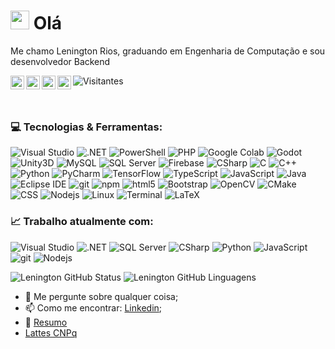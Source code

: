 
<h1><img src="https://emojis.slackmojis.com/emojis/images/1531849430/4246/blob-sunglasses.gif?1531849430" width="30"/> Olá </h1>

Me chamo Lenington Rios, graduando em Engenharia de Computação e sou desenvolvedor Backend

<a href="https://twitter.com/LeningtonRios">
  <img align="left" alt="Lenington Rios | Twitter" width="22px" src="https://raw.githubusercontent.com/peterthehan/peterthehan/master/assets/twitter.svg" />
</a>

<a href="https://www.linkedin.com/in/lenington-rios-3a331a179/">
  <img align="left" alt="Lenington LinkedIN" width="22px" src="https://raw.githubusercontent.com/peterthehan/peterthehan/master/assets/linkedin.svg" />
</a>

<a href="https://open.spotify.com/user/12175742269">
  <img align="left" alt="Lenington's Spotify" width="22px" src="https://raw.githubusercontent.com/peterthehan/peterthehan/master/assets/spotify.svg" />
</a>

<a href="https://t.me/lenington">
  <img align="left" alt="Lenington's Telegram" width="22px" src="https://simpleicons.org/icons/telegram.svg" />
</a>

![Visitantes](https://visitor-badge.glitch.me/badge?page_id=lenington.lenington)

<br />

<h3>
  💻 Tecnologias & Ferramentas:</h3>
<p>
  
  <img alt="Visual Studio" src="https://img.shields.io/badge/-Visual Studio-5C2D91?style=flat-square&logo=visual-studio&logoColor=white" />
  <img alt=".NET" src="https://img.shields.io/badge/-Core MVC-512BD4?style=flat-square&logo=.net&logoColor=white" />
  <img alt="PowerShell" src="https://img.shields.io/badge/-PowerShell-5391FE?style=flat-square&logo=powershell&logoColor=white" />
  <img alt="PHP" src="https://img.shields.io/badge/-PHP-777BB4?style=flat-square&logo=PHP&logoColor=white" />
  <img alt="Google Colab" src="https://img.shields.io/badge/-Colab-F9AB00?style=flat-square&logo=google-colab&logoColor=black" />
  
  <img alt="Godot" src="https://img.shields.io/badge/-Godot Engine-478CBF?style=flat-square&logo=godot-engine&logoColor=white" />
  <img alt="Unity3D" src="https://img.shields.io/badge/-Unity-000000?style=flat-square&logo=unity&logoColor=white" />
  
  <img alt="MySQL" src="https://img.shields.io/badge/-MySQL-4479A1?style=flat-square&logo=mysql&logoColor=white" />
  <img alt="SQL Server" src="https://img.shields.io/badge/-SQL Server-CC2927?style=flat-square&logo=microsoft-sql-server&logoColor=white" />
  <img alt="Firebase" src="https://img.shields.io/badge/-Firebase-FFCA28?style=flat-square&logo=firebase&logoColor=black" />
  
  
  <img alt="CSharp" src="https://img.shields.io/badge/-C%23-239120?style=flat-square&logo=C-sharp&logoColor=white" />
  <img alt="C" src="https://img.shields.io/badge/-C-A8B9CC?style=flat-square&logo=c&logoColor=white" />
  <img alt="C++" src="https://img.shields.io/badge/-C++-00599C?style=flat-square&logo=c-plusplus&logoColor=white" />
  
  <img alt="Python" src="https://img.shields.io/badge/-Python-3776AB?style=flat-square&logo=python&logoColor=white" />
  <img alt="PyCharm" src="https://img.shields.io/badge/-PyCharm-000000?style=flat-square&logo=pycharm&logoColor=white" />
  <img alt="TensorFlow" src="https://img.shields.io/badge/-TensorFlow-FF6F00?style=flat-square&logo=tensorflow&logoColor=white" />
  
  <img alt="TypeScript" src="https://img.shields.io/badge/-TypeScript-007ACC?style=flat-square&logo=typescript&logoColor=white" />
  
  <img alt="JavaScript" src="https://img.shields.io/badge/-JavaScript-F7DF1E?style=flat-square&logo=javascript&logoColor=black" />
  <img alt="Java" src="https://img.shields.io/badge/-Java-007396?style=flat-square&logo=java&logoColor=white" />
  <img alt="Eclipse IDE" src="https://img.shields.io/badge/-Eclipse IDE-2C2255?style=flat-square&logo=eclipse-ide&logoColor=white" />
  
  <img alt="git" src="https://img.shields.io/badge/-Git-F05032?style=flat-square&logo=git&logoColor=white" />
  
  <img alt="npm" src="https://img.shields.io/badge/-NPM-CB3837?style=flat-square&logo=npm&logoColor=white" />
  <img alt="html5" src="https://img.shields.io/badge/-HTML5-E34F26?style=flat-square&logo=html5&logoColor=white" />
  <img alt="Bootstrap" src="https://img.shields.io/badge/-Bootstrap-7952B3?style=flat-square&logo=bootstrap&logoColor=white" />
  
  <img alt="OpenCV" src="https://img.shields.io/badge/-OpenCV-5C3EE8?style=flat-square&logo=opencv&logoColor=white" />
  <img alt="CMake" src="https://img.shields.io/badge/-CMake-064F8C?style=flat-square&logo=cmake&logoColor=white" />
  
  <img alt="CSS" src="https://img.shields.io/badge/-CSS3-1572B6?style=flat-square&logo=css3&logoColor=white" />
  
  <img alt="Nodejs" src="https://img.shields.io/badge/-Nodejs-43853d?style=flat-square&logo=Node.js&logoColor=white" />
  <img alt="Linux" src="https://img.shields.io/badge/-Linux-FCC624?style=flat-square&logo=linux&logoColor=black" />
  <img alt="Terminal" src="https://img.shields.io/badge/-Terminal-4D4D4D?style=flat-square&logo=windows-terminal&logoColor=white" />
  <img alt="LaTeX" src="https://img.shields.io/badge/-LaTeX-008080?style=flat-square&logo=latex&logoColor=white" />
  
</p>

<h3>
  📈 Trabalho atualmente com:</h3>
<p>
  
  <img alt="Visual Studio" src="https://img.shields.io/badge/-Visual Studio-5C2D91?style=flat-square&logo=visual-studio&logoColor=white" />
  <img alt=".NET" src="https://img.shields.io/badge/-ASP.NET Core MVC-512BD4?style=flat-square&logo=.net&logoColor=white" />
  <img alt="SQL Server" src="https://img.shields.io/badge/-SQL Server-CC2927?style=flat-square&logo=microsoft-sql-server&logoColor=white" />
  <img alt="CSharp" src="https://img.shields.io/badge/-C%23-239120?style=flat-square&logo=C-sharp&logoColor=white" />
  <img alt="Python" src="https://img.shields.io/badge/-Python-3776AB?style=flat-square&logo=python&logoColor=white" />
  
  <img alt="JavaScript" src="https://img.shields.io/badge/-JavaScript-F7DF1E?style=flat-square&logo=javascript&logoColor=black" />
  <img alt="git" src="https://img.shields.io/badge/-Git-F05032?style=flat-square&logo=git&logoColor=white" />
  
  <img alt="Nodejs" src="https://img.shields.io/badge/-Nodejs-43853d?style=flat-square&logo=Node.js&logoColor=white" />
  
</p>

![Lenington GitHub Status](https://github-readme-stats.vercel.app/api?username=lenington&show_icons=true)
![Lenington GitHub Linguagens](https://github-readme-stats.vercel.app/api/top-langs/?username=lenington&count_private=true)

- 💬 Me pergunte sobre qualquer coisa;
- 📫 Como me encontrar: [Linkedin](https://www.linkedin.com/in/lenington-rios-3a331a179);
- 📝 [Resumo](https://resume.io/r/LlNDkk2kc)
- [Lattes CNPq](http://lattes.cnpq.br/1149737649786693)



